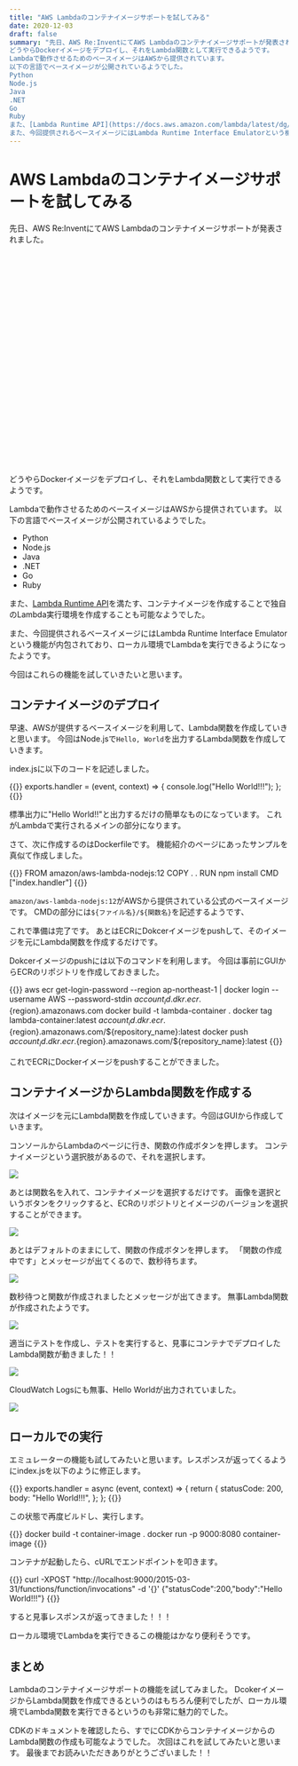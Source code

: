 ```yaml
---
title: "AWS Lambdaのコンテナイメージサポートを試してみる"
date: 2020-12-03
draft: false
summary: "先日、AWS Re:InventにてAWS Lambdaのコンテナイメージサポートが発表されました。
どうやらDockerイメージをデプロイし、それをLambda関数として実行できるようです。
Lambdaで動作させるためのベースイメージはAWSから提供されています。
以下の言語でベースイメージが公開されているようでした。
Python
Node.js
Java
.NET
Go
Ruby
また、[Lambda Runtime API](https://docs.aws.amazon.com/lambda/latest/dg/runtimes-api.html)を満たす、コンテナイメージを作成することで独自のLambda実行環境を作成することも可能なようでした。
また、今回提供されるベースイメージにはLambda Runtime Interface Emulatorという機能が内包されており、ローカル環境でLambdaを実行できるようになったようです。"
---
```


# AWS Lambdaのコンテナイメージサポートを試してみる

先日、AWS Re:InventにてAWS Lambdaのコンテナイメージサポートが発表されました。
<div class="iframely-embed"><div class="iframely-responsive" style="padding-bottom: 52.3333%; padding-top: 120px;"><a href="https://aws.amazon.com/blogs/aws/new-for-aws-lambda-container-image-support/" data-iframely-url="//cdn.iframe.ly/DUQIf5t"></a></div></div><script async src="//cdn.iframe.ly/embed.js" charset="utf-8"></script>

どうやらDockerイメージをデプロイし、それをLambda関数として実行できるようです。

Lambdaで動作させるためのベースイメージはAWSから提供されています。
以下の言語でベースイメージが公開されているようでした。

- Python
- Node.js
- Java
- .NET
- Go
- Ruby

また、[Lambda Runtime API](https://docs.aws.amazon.com/lambda/latest/dg/runtimes-api.html)を満たす、コンテナイメージを作成することで独自のLambda実行環境を作成することも可能なようでした。

また、今回提供されるベースイメージにはLambda Runtime Interface Emulatorという機能が内包されており、ローカル環境でLambdaを実行できるようになったようです。

今回はこれらの機能を試していきたいと思います。

## コンテナイメージのデプロイ

早速、AWSが提供するベースイメージを利用して、Lambda関数を作成していきと思います。
今回はNode.jsで`Hello, World`を出力するLambda関数を作成していきます。

index.jsに以下のコードを記述しました。

{{<highlight JavaScript>}}
exports.handler = (event, context) => {
  console.log("Hello World!!!");
};
{{</highlight>}}

標準出力に"Hello World!!"と出力するだけの簡単なものになっています。
これがLambdaで実行されるメインの部分になります。

さて、次に作成するのはDockerfileです。
機能紹介のページにあったサンプルを真似て作成しました。

{{<highlight JavaScript>}}
FROM amazon/aws-lambda-nodejs:12
COPY . .
RUN npm install
CMD ["index.handler"]
{{</highlight>}}

`amazon/aws-lambda-nodejs:12`がAWSから提供されている公式のベースイメージです。
CMDの部分には`${ファイル名}/${関数名}`を記述するようです、

これで準備は完了です。
あとはECRにDokcerイメージをpushして、そのイメージを元にLambda関数を作成するだけです。

Dokcerイメージのpushには以下のコマンドを利用します。
今回は事前にGUIからECRのリポジトリを作成しておきました。

{{<highlight Bash>}}
aws ecr get-login-password --region ap-northeast-1 | docker login --username AWS --password-stdin ${account_id}.dkr.ecr.${region}.amazonaws.com 
docker build -t lambda-container .
docker tag lambda-container:latest ${account_id}.dkr.ecr.${region}.amazonaws.com/${repository_name}:latest
docker push ${account_id}.dkr.ecr.${region}.amazonaws.com/${repository_name}:latest 
{{</highlight>}}


これでECRにDockerイメージをpushすることができました。

## コンテナイメージからLambda関数を作成する

次はイメージを元にLambda関数を作成していきます。今回はGUIから作成していきます。

コンソールからLambdaのページに行き、関数の作成ボタンを押します。
コンテナイメージという選択肢があるので、それを選択します。

![](../../lambda-container-image.png)

あとは関数名を入れて、コンテナイメージを選択するだけです。
画像を選択というボタンをクリックすると、ECRのリポジトリとイメージのバージョンを選択することができます。

![](../../create-lambda.png)

あとはデフォルトのままにして、関数の作成ボタンを押します。
「関数の作成中です」とメッセージが出てくるので、数秒待ちます。

![](../../pending-creatino.png)

数秒待つと関数が作成されましたとメッセージが出てきます。
無事Lambda関数が作成されたようです。

![](../../complete-creation.ong)

適当にテストを作成し、テストを実行すると、見事にコンテナでデプロイしたLambda関数が動きました！！

![](../../success-container-image-lambda.png)

CloudWatch Logsにも無事、Hello Worldが出力されていました。

![](../../lambda-hello-world.png)

## ローカルでの実行

エミュレーターの機能も試してみたいと思います。レスポンスが返ってくるようにindex.jsを以下のように修正します。

{{<highlight JavaScript>}}
exports.handler = async (event, context) => {
  return {
    statusCode: 200,
    body: "Hello World!!!",
  };
};
{{</highlight>}}


この状態で再度ビルドし、実行します。

{{<highlight Bash>}}
docker build -t container-image .
docker run -p 9000:8080 container-image
{{</highlight>}}


コンテナが起動したら、cURLでエンドポイントを叩きます。

{{<highlight Bash>}}
curl -XPOST "http://localhost:9000/2015-03-31/functions/function/invocations" -d '{}'
{"statusCode":200,"body":"Hello World!!!"}
{{</highlight>}}

すると見事レスポンスが返ってきました！！！

ローカル環境でLambdaを実行できるこの機能はかなり便利そうです。

## まとめ

Lambdaのコンテナイメージサポートの機能を試してみました。
DcokerイメージからLambda関数を作成できるというのはもちろん便利でしたが、ローカル環境でLambda関数を実行できるというのも非常に魅力的でした。

CDKのドキュメントを確認したら、すでにCDKからコンテナイメージからのLambda関数の作成も可能なようでした。
次回はこれを試してみたいと思います。
最後までお読みいただきありがとうございました！！
